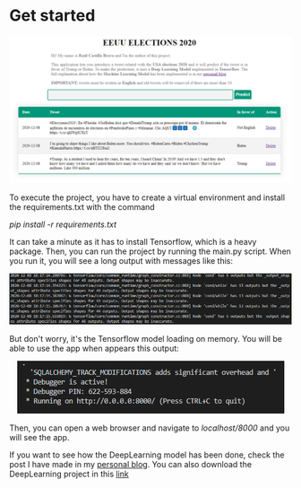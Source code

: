 # Get started

<p align="center"><img src="images/app_image.png" /></p>


To execute the project, you have to create a virtual environment and install the requirements.txt with the command

*pip install -r requirements.txt*
  
It can take a minute as it has to install Tensorflow, which is a heavy package. Then, you can run the project by running the main.py script. 
When you run it, you will see a long output with messages like this:

<p align="center"><img src="images/loading_model.png" /></p>

But don't worry, it's the Tensorflow model loading on memory. You will be able to use the app when appears this output:

<p align="center"><img src="images/Final_output.png" /></p>

Then, you can open a web browser and navigate to *localhost/8000* and you will see the app.

If you want to see how the DeepLearning model has been done, check the post I have made in my [personal blog](https://raulcastillabravo.blogspot.com/2020/12/binary-text-classifier-for-eeuu.html). You can also download the DeepLearning project in this [link](https://github.com/raulcastillabravo/EEUU-Elections-Tweets-Tensorflow)
